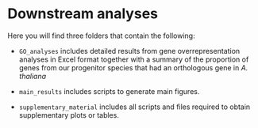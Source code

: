 # Downstream analyses

Here you will find three folders that contain the following:

 - `GO_analyses` includes detailed results from gene overrepresentation analyses in Excel format together with a summary of the proportion of genes from our progenitor species that had an orthologous gene in _A. thaliana_

 - `main_results` includes scripts to generate main figures. 

 - `supplementary_material` includes all scripts and files required to obtain supplementary plots or tables. 
